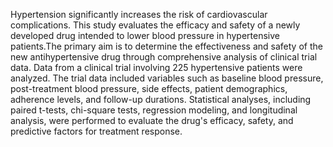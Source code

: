 Hypertension significantly increases the risk of cardiovascular complications. This study evaluates the efficacy and safety of a newly developed drug intended to lower blood pressure in hypertensive patients.The primary aim is to determine the effectiveness and safety of the new antihypertensive drug through comprehensive analysis of clinical trial data. Data from a clinical trial involving 225 hypertensive patients were analyzed. The trial data included variables such as baseline blood pressure, post-treatment blood pressure, side effects, patient demographics, adherence levels, and follow-up durations. Statistical analyses, including paired t-tests, chi-square tests, regression modeling, and longitudinal analysis, were performed to evaluate the drug's efficacy, safety, and predictive factors for treatment response.
